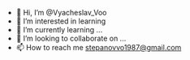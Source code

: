 - 👋 Hi, I’m @Vyacheslav_Voo
- 👀 I’m interested in learning
- 🌱 I’m currently learning ...
- 💞️ I’m looking to collaborate on ...
- 📫 How to reach me stepanovvo1987@gmail.com

<!---
Vyacheslav-Voo/Vyacheslav-Voo is a ✨ special ✨ repository because its `README.md` (this file) appears on your GitHub profile.
You can click the Preview link to take a look at your changes.
--->
